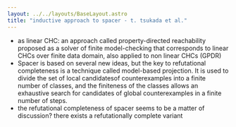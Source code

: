 ```yaml
---
layout: ../../layouts/BaseLayout.astro
title: "inductive approach to spacer - t. tsukada et al."
---
```

- as linear CHC: an approach called property-directed reachability proposed as a solver of finite model-checking that corresponds to linear CHCs over finite data domain, also applied to non linear CHCs (GPDR)
- Spacer is based on several new ideas, but the key to refutational completeness is a technique called model-based projection. It is used to divide the set of local candidatesof counterexamples into a finite number of classes, and the finiteness of the classes allows an exhaustive search for candidates of global counterexamples in a finite number of steps.
- the refutational completeness of spacer seems to be a matter of discussion? there exists a refutationally complete variant
